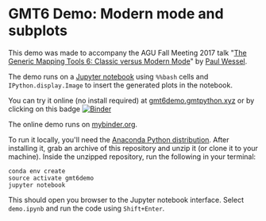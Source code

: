 # GMT6 Demo: Modern mode and subplots

This demo was made to accompany the AGU Fall Meeting 2017 talk
"[The Generic Mapping Tools 6: Classic versus Modern Mode](https://agu.confex.com/agu/fm17/meetingapp.cgi/Paper/233558)"
by [Paul Wessel](http://www.soest.hawaii.edu/wessel/).

The demo runs on a [Jupyter notebook](http://jupyter.org) using `%%bash` cells
and `IPython.display.Image` to insert the generated plots in the notebook.

You can try it online (no install required) at [gmt6demo.gmtpython.xyz](http://gmt6demo.gmtpython.xyz)
or by clicking on this badge
[![Binder](https://mybinder.org/badge.svg)](https://mybinder.org/v2/gh/GenericMappingTools/gmt6demo/master?filepath=demo.ipynb)

The online demo runs on [mybinder.org](https://mybinder.org/).

To run it locally, you'll need the [Anaconda Python
distribution](https://www.anaconda.com/download/).
After installing it, grab an archive of this repository and unzip it (or clone
it to your machine).
Inside the unzipped repository, run the following in your terminal:

    conda env create
    source activate gmt6demo
    jupyter notebook

This should open you browser to the Jupyter notebook interface. Select
`demo.ipynb` and run the code using `Shift+Enter`.

